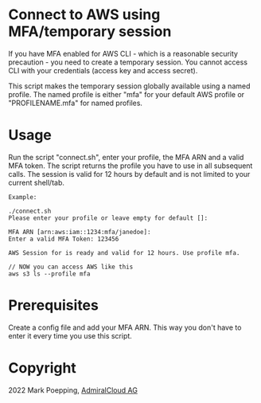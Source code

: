 # Connect to AWS using MFA/temporary session
If you have MFA enabled for AWS CLI - which is a reasonable security precaution - you need to create a temporary session. You cannot access CLI with your credentials (access key and access secret).

This script makes the temporary session globally available using a named profile. The named profile is either "mfa" for your default AWS profile or "PROFILENAME.mfa" for named profiles.

# Usage
Run the script "connect.sh", enter your profile, the MFA ARN and a valid MFA token. The script returns the profile you have to use in all subsequent calls. The session is valid for 12 hours by default and is not limited to your current shell/tab.

```
Example:

./connect.sh
Please enter your profile or leave empty for default []:

MFA ARN [arn:aws:iam::1234:mfa/janedoe]:
Enter a valid MFA Token: 123456

AWS Session for is ready and valid for 12 hours. Use profile mfa.

// NOW you can access AWS like this
aws s3 ls --profile mfa

```

# Prerequisites
Create a config file and add your MFA ARN. This way you don't have to enter it every time you use this script.

# Copyright
2022 Mark Poepping, [AdmiralCloud AG](https://www.admiralcloud.com)